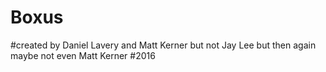 # Boxus
#created by Daniel Lavery and Matt Kerner but not Jay Lee
but then again maybe not even Matt Kerner
#2016
